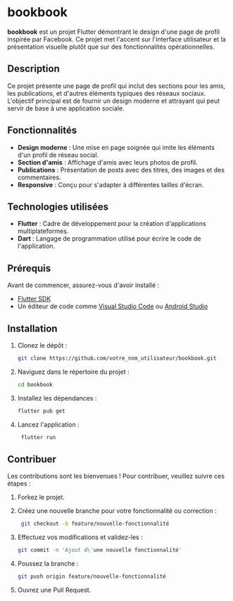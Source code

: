 # bookbook

**bookbook** est un projet Flutter démontrant le design d'une page de profil inspirée par Facebook. Ce projet met l'accent sur l'interface utilisateur et la présentation visuelle plutôt que sur des fonctionnalités opérationnelles.

## Description

Ce projet présente une page de profil qui inclut des sections pour les amis, les publications, et d'autres éléments typiques des réseaux sociaux. L'objectif principal est de fournir un design moderne et attrayant qui peut servir de base à une application sociale.

## Fonctionnalités

- **Design moderne** : Une mise en page soignée qui imite les éléments d'un profil de réseau social.
- **Section d'amis** : Affichage d'amis avec leurs photos de profil.
- **Publications** : Présentation de posts avec des titres, des images et des commentaires.
- **Responsive** : Conçu pour s'adapter à différentes tailles d'écran.
## Technologies utilisées

- **Flutter** : Cadre de développement pour la création d'applications multiplateformes.
- **Dart** : Langage de programmation utilisé pour écrire le code de l'application.

## Prérequis

Avant de commencer, assurez-vous d'avoir installé :

- [Flutter SDK](https://flutter.dev/docs/get-started/install)
- Un éditeur de code comme [Visual Studio Code](https://code.visualstudio.com/) ou [Android Studio](https://developer.android.com/studio)

## Installation

1. Clonez le dépôt :

   ```bash
   git clone https://github.com/votre_nom_utilisateur/bookbook.git

2. Naviguez dans le répertoire du projet :

   ```bash
   cd bookbook

3. Installez les dépendances :

   ```bash
   flutter pub get

4. Lancez l'application :

   ```bash
    flutter run

## Contribuer

Les contributions sont les bienvenues ! Pour contribuer, veuillez suivre ces étapes :

1. Forkez le projet.

2. Créez une nouvelle branche pour votre fonctionnalité ou correction :

   ```bash
    git checkout -b feature/nouvelle-fonctionnalité

3. Effectuez vos modifications et validez-les :

   ```bash
   git commit -m 'Ajout d\'une nouvelle fonctionnalité'
   
4. Poussez la branche :

   ```bash
   git push origin feature/nouvelle-fonctionnalité

5. Ouvrez une Pull Request.
